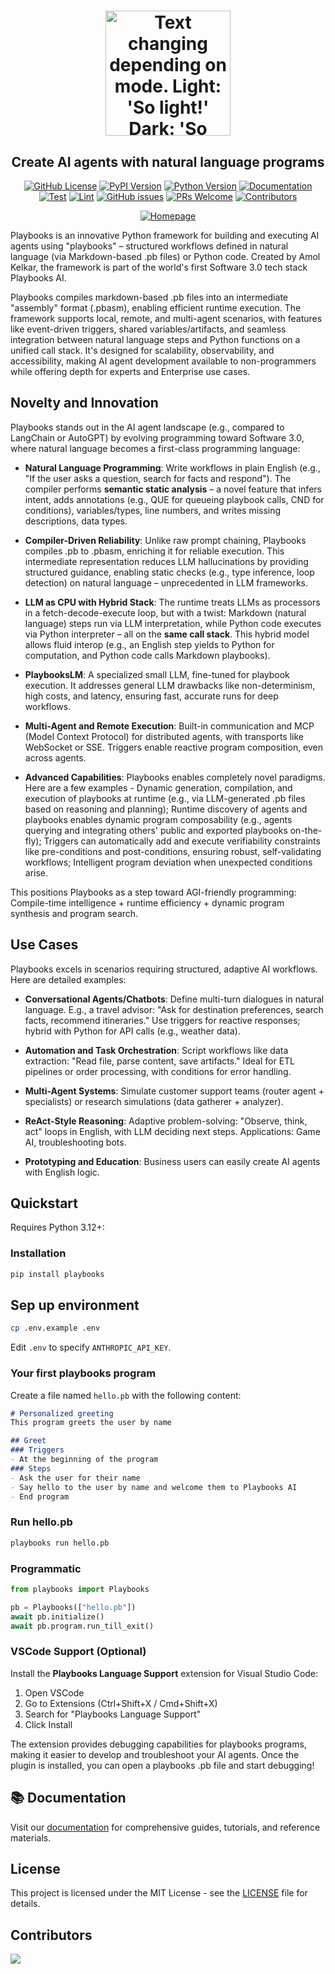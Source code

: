 <div align="center">
   <h1>
   <picture>
      <source media="(prefers-color-scheme: dark)" srcset="https://playbooks-ai.github.io/playbooks-docs/assets/images/playbooks-logo-dark.png">
      <img alt="Text changing depending on mode. Light: 'So light!' Dark: 'So dark!'" src="https://playbooks-ai.github.io/playbooks-docs/assets/images/playbooks-logo.png" width=200 height=200>
   </picture>
  <h2 align="center">Create AI agents with natural language programs</h2>
</div>

<div align="center">

[![GitHub License](https://img.shields.io/github/license/playbooks-ai/playbooks?logo=github)](https://github.com/playbooks-ai/playbooks/blob/master/LICENSE)
[![PyPI Version](https://img.shields.io/pypi/v/playbooks?logo=pypi&color=blue)](https://pypi.org/project/playbooks/)
[![Python Version](https://img.shields.io/badge/Python-3.12-blue?logo=python)](https://www.python.org/)
[![Documentation](https://img.shields.io/badge/Docs-GitHub-blue?logo=github)](https://playbooks-ai.github.io/playbooks-docs/)
[![Test](https://github.com/playbooks-ai/playbooks/actions/workflows/test.yml/badge.svg)](https://github.com/playbooks-ai/playbooks/actions/workflows/test.yml)
[![Lint](https://github.com/playbooks-ai/playbooks/actions/workflows/lint.yml/badge.svg)](https://github.com/playbooks-ai/playbooks/actions/workflows/lint.yml)
[![GitHub issues](https://img.shields.io/github/issues/playbooks-ai/playbooks)](https://github.com/playbooks-ai/playbooks/issues)
[![PRs Welcome](https://img.shields.io/badge/PRs-welcome-green.svg)](https://github.com/playbooks-ai/playbooks/blob/master/CONTRIBUTING.md)
[![Contributors](https://img.shields.io/github/contributors/playbooks-ai/playbooks)](https://github.com/playbooks-ai/playbooks/graphs/contributors)

[![Homepage](https://img.shields.io/badge/Homepage-runplaybooks.ai-red?logo=google-chrome)](https://runplaybooks.ai/)
</div>

Playbooks is an innovative Python framework for building and executing AI agents using "playbooks" – structured workflows defined in natural language (via Markdown-based .pb files) or Python code. Created by Amol Kelkar, the framework is part of the world's first Software 3.0 tech stack Playbooks AI. 

Playbooks compiles markdown-based .pb files into an intermediate "assembly" format (.pbasm), enabling efficient runtime execution. The framework supports local, remote, and multi-agent scenarios, with features like event-driven triggers, shared variables/artifacts, and seamless integration between natural language steps and Python functions on a unified call stack. It's designed for scalability, observability, and accessibility, making AI agent development available to non-programmers while offering depth for experts and Enterprise use cases.

## Novelty and Innovation

Playbooks stands out in the AI agent landscape (e.g., compared to LangChain or AutoGPT) by evolving programming toward Software 3.0, where natural language becomes a first-class programming language:

- **Natural Language Programming**: Write workflows in plain English (e.g., "If the user asks a question, search for facts and respond"). The compiler performs **semantic static analysis** – a novel feature that infers intent, adds annotations (e.g., QUE for queueing playbook calls, CND for conditions), variables/types, line numbers, and writes missing descriptions, data types.

- **Compiler-Driven Reliability**: Unlike raw prompt chaining, Playbooks compiles .pb to .pbasm, enriching it for reliable execution. This intermediate representation reduces LLM hallucinations by providing structured guidance, enabling static checks (e.g., type inference, loop detection) on natural language – unprecedented in LLM frameworks.

- **LLM as CPU with Hybrid Stack**: The runtime treats LLMs as processors in a fetch-decode-execute loop, but with a twist: Markdown (natural language) steps run via LLM interpretation, while Python code executes via Python interpreter – all on the **same call stack**. This hybrid model allows fluid interop (e.g., an English step yields to Python for computation, and Python code calls Markdown playbooks).

- **PlaybooksLM**: A specialized small LLM, fine-tuned for playbook execution. It addresses general LLM drawbacks like non-determinism, high costs, and latency, ensuring fast, accurate runs for deep workflows.

- **Multi-Agent and Remote Execution**: Built-in communication and MCP (Model Context Protocol) for distributed agents, with transports like WebSocket or SSE. Triggers enable reactive program composition, even across agents.

- **Advanced Capabilities**: Playbooks enables completely novel paradigms. Here are a few examples - Dynamic generation, compilation, and execution of playbooks at runtime (e.g., via LLM-generated .pb files based on reasoning and planning); Runtime discovery of agents and playbooks enables dynamic program composability (e.g., agents querying and integrating others' public and exported playbooks on-the-fly); Triggers can automatically add and execute verifiability constraints like pre-conditions and post-conditions, ensuring robust, self-validating workflows; Intelligent program deviation when unexpected conditions arise.

This positions Playbooks as a step toward AGI-friendly programming: Compile-time intelligence + runtime efficiency + dynamic program synthesis and program search.

## Use Cases

Playbooks excels in scenarios requiring structured, adaptive AI workflows. Here are detailed examples:

- **Conversational Agents/Chatbots**: Define multi-turn dialogues in natural language. E.g., a travel advisor: "Ask for destination preferences, search facts, recommend itineraries." Use triggers for reactive responses; hybrid with Python for API calls (e.g., weather data).
  
- **Automation and Task Orchestration**: Script workflows like data extraction: "Read file, parse content, save artifacts." Ideal for ETL pipelines or order processing, with conditions for error handling.

- **Multi-Agent Systems**: Simulate customer support teams (router agent + specialists) or research simulations (data gatherer + analyzer).

- **ReAct-Style Reasoning**: Adaptive problem-solving: "Observe, think, act" loops in English, with LLM deciding next steps. Applications: Game AI, troubleshooting bots.

- **Prototyping and Education**: Business users can easily create AI agents with English logic.

## Quickstart

Requires Python 3.12+:

### Installation

```bash
pip install playbooks
```

## Sep up environment

```bash
cp .env.example .env
```

Edit `.env` to specify `ANTHROPIC_API_KEY`.


### Your first playbooks program

Create a file named `hello.pb` with the following content:

```markdown
# Personalized greeting
This program greets the user by name

## Greet
### Triggers
- At the beginning of the program
### Steps
- Ask the user for their name
- Say hello to the user by name and welcome them to Playbooks AI
- End program
```

### Run hello.pb

```bash
playbooks run hello.pb
```

### Programmatic
   ```python
   from playbooks import Playbooks

   pb = Playbooks(["hello.pb"])
   await pb.initialize()
   await pb.program.run_till_exit()
   ```
### VSCode Support (Optional)

Install the **Playbooks Language Support** extension for Visual Studio Code:

1. Open VSCode
2. Go to Extensions (Ctrl+Shift+X / Cmd+Shift+X)
3. Search for "Playbooks Language Support"
4. Click Install

The extension provides debugging capabilities for playbooks programs, making it easier to develop and troubleshoot your AI agents. Once the plugin is installed, you can open a playbooks .pb file and start debugging!

## 📚 Documentation

Visit our [documentation](https://playbooks-ai.github.io/playbooks-docs/) for comprehensive guides, tutorials, and reference materials.

## License

This project is licensed under the MIT License - see the [LICENSE](LICENSE) file for details.

## Contributors

<!-- ALL-CONTRIBUTORS-LIST:START - Do not remove or modify this section -->
<!-- prettier-ignore-start -->
<!-- markdownlint-disable -->
<!-- markdownlint-restore -->
<!-- prettier-ignore-end -->
<!-- ALL-CONTRIBUTORS-LIST:END -->
<a href="https://github.com/playbooks-ai/playbooks/graphs/contributors">
  <img src="https://contrib.rocks/image?repo=playbooks-ai/playbooks" />
</a>
